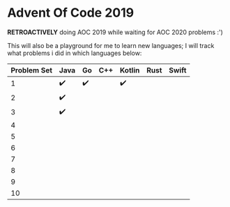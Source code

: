 # Advent Of Code 2019

**RETROACTIVELY** doing AOC 2019 while waiting for AOC 2020 problems :')

This will also be a playground for me to learn new languages; I will track what problems i did in which languages below:


| Problem Set | Java | Go | C++ | Kotlin | Rust | Swift |
| -- | -- | -- | -- | -- | -- | -- |
| 1 | :heavy_check_mark: | :heavy_check_mark: |  | :heavy_check_mark: |  |  |
| 2 | :heavy_check_mark: |  |  |  |  |  |
| 3 | :heavy_check_mark: |  |  |  |  |  |
| 4 |  |  |  |  |  |  |
| 5 |  |  |  |  |  |  |
| 6 |  |  |  |  |  |  |
| 7 |  |  |  |  |  |  |
| 8 |  |  |  |  |  |  |
| 9 |  |  |  |  |  |  |
| 10 |  |  |  |  |  |  |